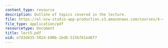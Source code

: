 ```yaml
---
content_type: resource
description: Outline of topics covered in the lecture.
file: https://ol-ocw-studio-app-production.s3.amazonaws.com/courses/4-461-building-technology-i-materials-and-construction-fall-2004/e7d3d435502db90b1bdb515bf61ed6f7_lect5.pdf
file_type: application/pdf
resourcetype: Document
title: lect5.pdf
uid: e7d3d435-502d-b90b-1bdb-515bf61ed6f7
---
```

